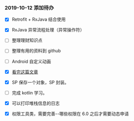 ### 2019-10-12 添加待办

- [x] Retrofit + RxJava 结合使用
- [x] RxJava 异常流程处理（异常操作符）
- [ ] 整理理财知识点
- [ ] 整理有用的资料到 github
- [ ] Android 自定义动画
- [x] [看完这篇文章](http://blogs.360.cn/post/Syrian_Electronic_Army.html)
- [x] SP 保存一个对象，SP 封装。
- [ ] 完成 kotlin 学习。
- [x] 可以打印堆栈信息的日志
- [x] 权限工具类，需要完善--哪些权限在 6.0 之后才需要动态申请

